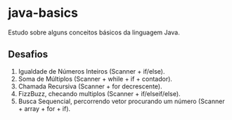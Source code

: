 # java-basics
Estudo sobre alguns conceitos básicos da linguagem Java.

## Desafios
1. Igualdade de Números Inteiros (Scanner + if/else).
2. Soma de Múltiplos (Scanner + while + if + contador).
3. Chamada Recursiva (Scanner + for decrescente).
4. FizzBuzz, checando multiplos (Scanner + if/elseif/else).
5. Busca Sequencial, percorrendo vetor procurando um número (Scanner + array + for + if).
